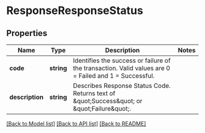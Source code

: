 # ResponseResponseStatus

## Properties
Name | Type | Description | Notes
------------ | ------------- | ------------- | -------------
**code** | **string** | Identifies the success or failure of the transaction. Valid values are 0 &#x3D; Failed and 1 &#x3D; Successful. | 
**description** | **string** | Describes Response Status Code.  Returns text of \&quot;Success\&quot; or \&quot;Failure\&quot;. | 

[[Back to Model list]](../../README.md#documentation-for-models) [[Back to API list]](../../README.md#documentation-for-api-endpoints) [[Back to README]](../../README.md)

